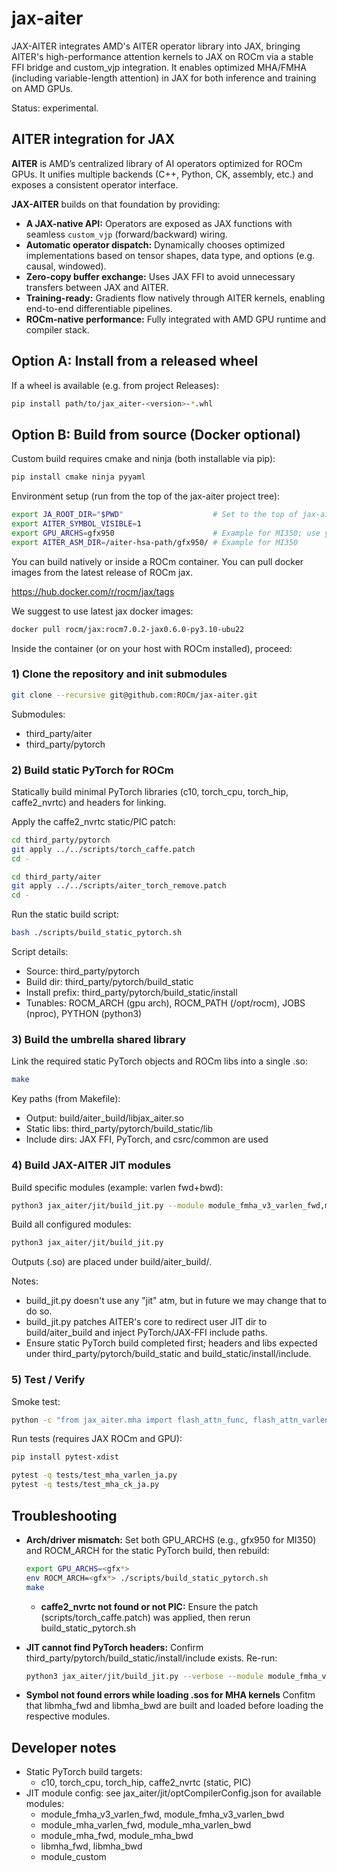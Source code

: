 # jax-aiter

JAX-AITER integrates AMD's AITER operator library into JAX, bringing AITER's high-performance attention kernels to JAX on ROCm via a stable FFI bridge and custom_vjp integration. It enables optimized MHA/FMHA (including variable-length attention) in JAX for both inference and training on AMD GPUs.

Status: experimental.

## AITER integration for JAX

**AITER** is AMD’s centralized library of AI operators optimized for ROCm GPUs.
It unifies multiple backends (C++, Python, CK, assembly, etc.) and exposes a consistent operator interface.

**JAX-AITER** builds on that foundation by providing:

- **A JAX-native API:** Operators are exposed as JAX functions with seamless `custom_vjp` (forward/backward) wiring.
- **Automatic operator dispatch:** Dynamically chooses optimized implementations based on tensor shapes, data type, and options (e.g. causal, windowed).
- **Zero-copy buffer exchange:** Uses JAX FFI to avoid unnecessary transfers between JAX and AITER.
- **Training-ready:** Gradients flow natively through AITER kernels, enabling end-to-end differentiable pipelines.
- **ROCm-native performance:** Fully integrated with AMD GPU runtime and compiler stack.

## Option A: Install from a released wheel

If a wheel is available (e.g. from project Releases):

```bash
pip install path/to/jax_aiter-<version>-*.whl
```

## Option B: Build from source (Docker optional)

Custom build requires cmake and ninja (both installable via pip):
```bash
pip install cmake ninja pyyaml
```

Environment setup (run from the top of the jax-aiter project tree):
```bash
export JA_ROOT_DIR="$PWD"                    # Set to the top of jax-aiter project tree
export AITER_SYMBOL_VISIBLE=1
export GPU_ARCHS=gfx950                      # Example for MI350; use your GPU arch (e.g., gfx942 for MI300)
export AITER_ASM_DIR=/aiter-hsa-path/gfx950/ # Example for MI350
```

You can build natively or inside a ROCm container. You can pull docker images from the latest release of ROCm jax.

https://hub.docker.com/r/rocm/jax/tags

We suggest to use latest jax docker images:

```bash
docker pull rocm/jax:rocm7.0.2-jax0.6.0-py3.10-ubu22
```

Inside the container (or on your host with ROCm installed), proceed:

### 1) Clone the repository and init submodules

```bash
git clone --recursive git@github.com:ROCm/jax-aiter.git
```

Submodules:
- third_party/aiter
- third_party/pytorch

### 2) Build static PyTorch for ROCm

Statically build minimal PyTorch libraries (c10, torch_cpu, torch_hip, caffe2_nvrtc) and headers for linking.

Apply the caffe2_nvrtc static/PIC patch:

```bash
cd third_party/pytorch
git apply ../../scripts/torch_caffe.patch
cd -

cd third_party/aiter
git apply ../../scripts/aiter_torch_remove.patch
cd -
```

Run the static build script:

```bash
bash ./scripts/build_static_pytorch.sh
```

Script details:
- Source: third_party/pytorch
- Build dir: third_party/pytorch/build_static
- Install prefix: third_party/pytorch/build_static/install
- Tunables: ROCM_ARCH (gpu arch), ROCM_PATH (/opt/rocm), JOBS (nproc), PYTHON (python3)

### 3) Build the umbrella shared library

Link the required static PyTorch objects and ROCm libs into a single .so:

```bash
make
```

Key paths (from Makefile):
- Output: build/aiter_build/libjax_aiter.so
- Static libs: third_party/pytorch/build_static/lib
- Include dirs: JAX FFI, PyTorch, and csrc/common are used


### 4) Build JAX-AITER JIT modules

Build specific modules (example: varlen fwd+bwd):

```bash
python3 jax_aiter/jit/build_jit.py --module module_fmha_v3_varlen_fwd,module_fmha_v3_varlen_bwd
```

Build all configured modules:

```bash
python3 jax_aiter/jit/build_jit.py
```

Outputs (.so) are placed under build/aiter_build/.

Notes:
- build_jit.py doesn't use any "jit" atm, but in future we may change that to do so.
- build_jit.py patches AITER's core to redirect user JIT dir to build/aiter_build and inject PyTorch/JAX-FFI include paths.
- Ensure static PyTorch build completed first; headers and libs expected under third_party/pytorch/build_static and build_static/install/include.

### 5) Test / Verify

Smoke test:

```bash
python -c "from jax_aiter.mha import flash_attn_func, flash_attn_varlen; print('jax-aiter import OK')"
```

Run tests (requires JAX ROCm and GPU):

```Bash
pip install pytest-xdist
```

```bash
pytest -q tests/test_mha_varlen_ja.py
pytest -q tests/test_mha_ck_ja.py
```

## Troubleshooting

- **Arch/driver mismatch:**
  Set both GPU_ARCHS (e.g., gfx950 for MI350) and ROCM_ARCH for the static PyTorch build, then rebuild:
  ```bash
  export GPU_ARCHS=<gfx*>
  env ROCM_ARCH=<gfx*> ./scripts/build_static_pytorch.sh
  make
  ```

  - **caffe2_nvrtc not found or not PIC:**
  Ensure the patch (scripts/torch_caffe.patch) was applied, then rerun build_static_pytorch.sh

- **JIT cannot find PyTorch headers:**
  Confirm third_party/pytorch/build_static/install/include exists. Re-run:
  ```bash
  python3 jax_aiter/jit/build_jit.py --verbose --module module_fmha_v3_varlen_fwd
  ```

- **Symbol not found errors while loading .sos for MHA kernels**
  Confitm that libmha_fwd and libmha_bwd are built and loaded before loading the respective modules.

## Developer notes

- Static PyTorch build targets:
  - c10, torch_cpu, torch_hip, caffe2_nvrtc (static, PIC)
- JIT module config: see jax_aiter/jit/optCompilerConfig.json for available modules:
  - module_fmha_v3_varlen_fwd, module_fmha_v3_varlen_bwd
  - module_mha_varlen_fwd, module_mha_varlen_bwd
  - module_mha_fwd, module_mha_bwd
  - libmha_fwd, libmha_bwd
  - module_custom
